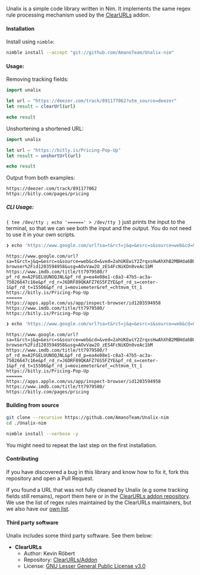Unalix is a simple code library written in Nim. It implements the same regex rule processing mechanism used by the [ClearURLs](https://github.com/ClearURLs/Addon) addon.

#### Installation

Install using `nimble`:

```bash
nimble install --accept "git://github.com/AmanoTeam/Unalix-nim"
```

#### Usage:

Removing tracking fields:

```nim
import unalix

let url = "https://deezer.com/track/891177062?utm_source=deezer"
let result = clearUrl(url)

echo result
```

Unshortening a shortened URL:

```nim
import unalix

let url = "https://bitly.is/Pricing-Pop-Up"
let result = unshortUrl(url)

echo result
```

Output from both examples:

```
https://deezer.com/track/891177062
https://bitly.com/pages/pricing
```

##### CLI Usage:

`{ tee /dev/tty ; echo '======' > /dev/tty }` just prints the input to the terminal, so that we can see both the input and the output. You do not need to use it in your own scripts.

``` zsh
❯ echo 'https://www.google.com/url?sa=t&rct=j&q=&esrc=s&source=web&cd=&ved=2ahUKEwiY2ZrqxsHwAhXhB2MBHda6BUsQFjAJegQIBBAD&url=https%3A%2F%2Fapps.apple.com%2Fus%2Fapp%2Finspect-browser%2Fid1203594958&usg=AOvVaw2O_zES4FcNiKDn0veAc1bM'$'\n''https://www.imdb.com/title/tt7979580/?pf_rd_m=A2FGELUUNOQJNL&pf_rd_p=ea4e08e1-c8a3-47b5-ac3a-75026647c16e&pf_rd_r=J6DRF89QKAFZ76S5FZYE&pf_rd_s=center-1&pf_rd_t=15506&pf_rd_i=moviemeter&ref_=chtmvm_tt_1'$'\n''https://bitly.is/Pricing-Pop-Up' | { tee /dev/tty ; echo '======' > /dev/tty } | unalix
```

```
https://www.google.com/url?sa=t&rct=j&q=&esrc=s&source=web&cd=&ved=2ahUKEwiY2ZrqxsHwAhXhB2MBHda6BUsQFjAJegQIBBAD&url=https%3A%2F%2Fapps.apple.com%2Fus%2Fapp%2Finspect-browser%2Fid1203594958&usg=AOvVaw2O_zES4FcNiKDn0veAc1bM
https://www.imdb.com/title/tt7979580/?pf_rd_m=A2FGELUUNOQJNL&pf_rd_p=ea4e08e1-c8a3-47b5-ac3a-75026647c16e&pf_rd_r=J6DRF89QKAFZ76S5FZYE&pf_rd_s=center-1&pf_rd_t=15506&pf_rd_i=moviemeter&ref_=chtmvm_tt_1
https://bitly.is/Pricing-Pop-Up
======
https://apps.apple.com/us/app/inspect-browser/id1203594958
https://www.imdb.com/title/tt7979580/
https://bitly.is/Pricing-Pop-Up
```

``` zsh
❯ echo 'https://www.google.com/url?sa=t&rct=j&q=&esrc=s&source=web&cd=&ved=2ahUKEwiY2ZrqxsHwAhXhB2MBHda6BUsQFjAJegQIBBAD&url=https%3A%2F%2Fapps.apple.com%2Fus%2Fapp%2Finspect-browser%2Fid1203594958&usg=AOvVaw2O_zES4FcNiKDn0veAc1bM'$'\n''https://www.imdb.com/title/tt7979580/?pf_rd_m=A2FGELUUNOQJNL&pf_rd_p=ea4e08e1-c8a3-47b5-ac3a-75026647c16e&pf_rd_r=J6DRF89QKAFZ76S5FZYE&pf_rd_s=center-1&pf_rd_t=15506&pf_rd_i=moviemeter&ref_=chtmvm_tt_1'$'\n''https://bitly.is/Pricing-Pop-Up' | { tee /dev/tty ; echo '======' > /dev/tty } | unalix --unshort
```

```
https://www.google.com/url?sa=t&rct=j&q=&esrc=s&source=web&cd=&ved=2ahUKEwiY2ZrqxsHwAhXhB2MBHda6BUsQFjAJegQIBBAD&url=https%3A%2F%2Fapps.apple.com%2Fus%2Fapp%2Finspect-browser%2Fid1203594958&usg=AOvVaw2O_zES4FcNiKDn0veAc1bM
https://www.imdb.com/title/tt7979580/?pf_rd_m=A2FGELUUNOQJNL&pf_rd_p=ea4e08e1-c8a3-47b5-ac3a-75026647c16e&pf_rd_r=J6DRF89QKAFZ76S5FZYE&pf_rd_s=center-1&pf_rd_t=15506&pf_rd_i=moviemeter&ref_=chtmvm_tt_1
https://bitly.is/Pricing-Pop-Up
======
https://apps.apple.com/us/app/inspect-browser/id1203594958
https://www.imdb.com/title/tt7979580/
https://bitly.com/pages/pricing
```

#### Building from source

``` zsh
git clone --recursive https://github.com/AmanoTeam/Unalix-nim
cd ./Unalix-nim

nimble install --verbose -y
```

You might need to repeat the last step on the first installation.

#### Contributing

If you have discovered a bug in this library and know how to fix it, fork this repository and open a Pull Request.

If you found a URL that was not fully cleaned by Unalix (e.g some tracking fields still remains), report them here or in the [ClearURLs addon repository](https://github.com/ClearURLs/Addon/issues). We use the list of regex rules maintained by the ClearURLs maintainers, but we also have our [own list](https://github.com/AmanoTeam/Unalix-nim/blob/master/unalix/package_data/unalix-data.min.json).

#### Third party software

Unalix includes some third party software. See them below:

- **ClearURLs**
  - Author: Kevin Röbert
  - Repository: [ClearURLs/Addon](https://github.com/ClearURLs/Addon)
  - License: [GNU Lesser General Public License v3.0](https://gitlab.com/ClearURLs/Addon/blob/master/LICENSE)

